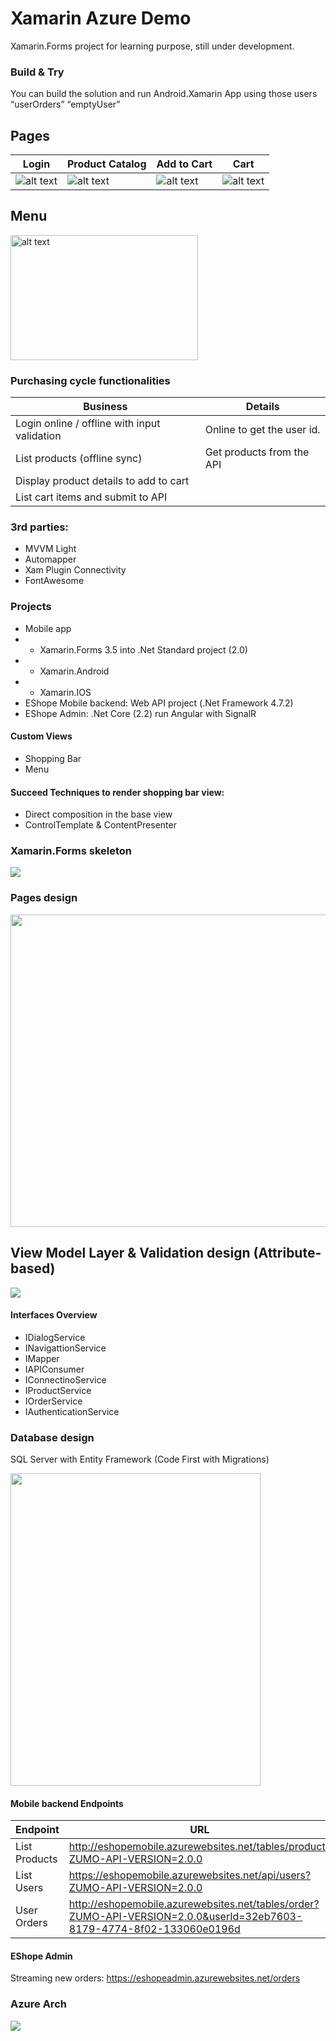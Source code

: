 # Xamarin Azure Demo
Xamarin.Forms project for learning purpose, still under development.

### Build & Try
You can build the solution and run Android.Xamarin App using those users “userOrders” “emptyUser”

## Pages
| Login | Product Catalog | Add to Cart | Cart |
|--|--|--|--|
|![alt text](https://github.com/abdoemad/Xamarin-Azure-Demo/blob/master/screenshots/login.png)|![alt text](https://github.com/abdoemad/Xamarin-Azure-Demo/blob/master/screenshots/product-catalog.png)|![alt text](https://github.com/abdoemad/Xamarin-Azure-Demo/blob/master/screenshots/add-to-cart.png)|![alt text](https://github.com/abdoemad/Xamarin-Azure-Demo/blob/master/screenshots/cart.png)|

## Menu
<img src="https://github.com/abdoemad/Xamarin-Azure-Demo/blob/master/screenshots/menu.jpeg" alt="alt text" width="300" height="200">

### Purchasing cycle functionalities
| Business | Details |
|--|--|
| Login online / offline with input validation	| Online to get the user id. |
| List products  (offline sync)	| Get products from the API |
| Display product details to add to cart | |
| List cart items and submit to API| |

### 3rd parties:
-	MVVM Light
-	Automapper
-	Xam Plugin Connectivity
-	FontAwesome

### Projects
- Mobile app
- - Xamarin.Forms 3.5 into .Net Standard project (2.0)
- - Xamarin.Android 
- - Xamarin.IOS
- EShope Mobile backend: Web API project (.Net Framework 4.7.2)
- EShope Admin: .Net Core (2.2) run Angular with SignalR

#### Custom Views
-	Shopping Bar
-	Menu

#### Succeed Techniques to render shopping bar view:
-	Direct composition in the base view
-	ControlTemplate & ContentPresenter

### Xamarin.Forms skeleton
<img src="https://github.com/abdoemad/Xamarin-Azure-Demo/blob/master/design%20arch%20images/xamarin-skeleton.png">

### Pages design
<img src="https://github.com/abdoemad/Xamarin-Azure-Demo/blob/master/design%20arch%20images/pages%20design.png" width="600" height="500">

## View Model Layer & Validation design (Attribute-based)
<img src="https://github.com/abdoemad/Xamarin-Azure-Demo/blob/master/design%20arch%20images/vm_and_validation.png">

#### Interfaces Overview
-	IDialogService
-	INavigattionService
-	IMapper
-	IAPIConsumer
-	IConnectinoService
-	IProductService
-	IOrderService
-	IAuthenticationService

### Database design
SQL Server with Entity Framework (Code First with Migrations)

<img src="https://github.com/abdoemad/Xamarin-Azure-Demo/blob/master/design%20arch%20images/db-diagram.PNG" width="400" height="500">

#### Mobile backend Endpoints
| Endpoint | URL |
|--|--|
| List Products | http://eshopemobile.azurewebsites.net/tables/product?ZUMO-API-VERSION=2.0.0 |
| List Users | https://eshopemobile.azurewebsites.net/api/users?ZUMO-API-VERSION=2.0.0 |
| User Orders | http://eshopemobile.azurewebsites.net/tables/order?ZUMO-API-VERSION=2.0.0&userId=32eb7603-8179-4774-8f02-133060e0196d |

#### EShope Admin 
Streaming new orders: https://eshopeadmin.azurewebsites.net/orders

### Azure Arch
<img src="https://github.com/abdoemad/Xamarin-Azure-Demo/blob/master/design%20arch%20images/azure.png">
